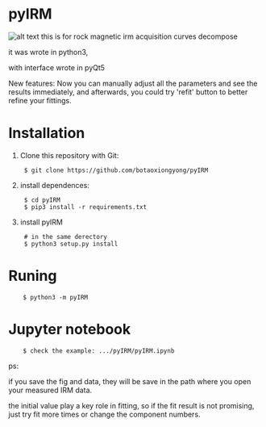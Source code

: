 # pyIRM
![alt text](https://github.com/botaoxiongyong/pyIRM/blob/master/example/py_irm_gui.png)
this is for rock magnetic irm acquisition curves decompose

it was wrote in python3,

with interface wrote in pyQt5

New features:
Now you can manually adjust all the parameters and see the results immediately, and afterwards, you could try 'refit' button to better refine your fittings.


# Installation
1. Clone this repository with Git:

        $ git clone https://github.com/botaoxiongyong/pyIRM
2. install dependences:

        $ cd pyIRM
        $ pip3 install -r requirements.txt
3. install pyIRM

        # in the same derectory
        $ python3 setup.py install

# Runing

        $ python3 -m pyIRM

# Jupyter notebook
        $ check the example: .../pyIRM/pyIRM.ipynb

ps:

if you save the fig and data, they will be save in the path where you open your measured IRM data.

the initial value play a key role in fitting, so if the fit result is not promising, just try fit more times or change the component numbers.
